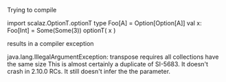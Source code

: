 Trying to compile

import scalaz.OptionT.optionT
type Foo[A] = Option[Option[A]]
val x: Foo[Int] = Some(Some(3))
optionT( x )

results in a compiler exception

java.lang.IllegalArgumentException: transpose requires all collections have the same size
This is almost certainly a duplicate of SI-5683. It doesn't crash in 2.10.0 RCs. It still doesn't infer the the parameter.
